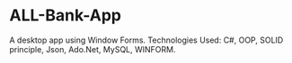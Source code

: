 # ALL-Bank-App

A desktop app using Window Forms. 
Technologies Used: C#, OOP, SOLID principle, Json, Ado.Net, MySQL, WINFORM. 
